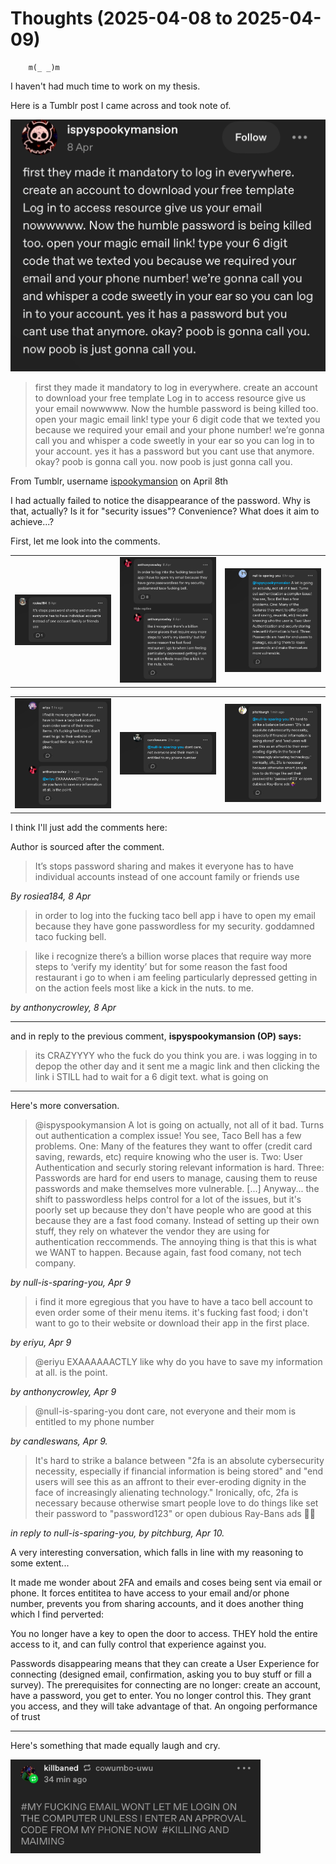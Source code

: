 # Thoughts (2025-04-08 to 2025-04-09)
		m(_ _)m

I haven't had much time to work on my thesis.

Here is a Tumblr post I came across and took note of.


![img](images/2025-04-10/tumblrpost.png)

> first they made it mandatory to log in everywhere. create an account to download your free template Log in to access resource give us your email nowwwww. Now the humble password is being killed too. open your magic email link! type your 6 digit code that we texted you because we required your email and your phone number! we’re gonna call you and whisper a code sweetly in your ear so you can log in to your account. yes it has a password but you cant use that anymore. okay? poob is gonna call you. now poob is just gonna call you. 

From Tumblr, username [ispookymansion](https://www.tumblr.com/galaxia-prince/780388351617400832) on April 8th

I had actually failed to notice the disappearance of the password. Why is that, actually? Is it for "security issues"? Convenience? What does it aim to achieve...?

First, let me look into the comments.

<div align="center">
<table>
<tr>

<td><img src="images/2025-04-10/tumblrpost1.png" alt="tumblr comments. ALT below" width="400"></td>
<td><img src="images/2025-04-10/tumblrpost2.png" alt="tumblr comments. ALT below" width="400"></td>
<td><img src="images/2025-04-10/tumblrpost3.png" alt="tumblr comments. ALT below" width="400"></td><width="400"></td>
</tr>
</table>
</div>
<div align="center">
<table>
<tr>
<td><img src="images/2025-04-10/tumblrpost4.png" alt="tumblr comments. ALT below" width="400"></td><width="400"></td>
<td><img src="images/2025-04-10/tumblrpost5.png" alt="tumblr comments. ALT below" width="400"></td><width="400"></td>
<td><img src="images/2025-04-10/tumblrpost6.png" alt="tumblr comments. ALT below" width="400"></td><width="400"></td>
</tr>
</table>
</div>

I think I'll just add the comments here:

Author is sourced after the comment.

> It’s stops password sharing and makes it everyone has to have individual accounts instead of one account family or friends use

*By rosiea184, 8 Apr*

> in order to log into the fucking taco bell app i have to open my email because they have gone passwordless for my security. goddamned taco fucking bell.

>like i recognize there’s a billion worse places that require way more steps to ‘verify my identity’ but for some reason the fast food restaurant i go to when i am feeling particularly depressed getting in on the action feels most like a kick in the nuts. to me.

*by anthonycrowley, 8 Apr*

_____

and in reply to the previous comment, **ispyspookymansion (OP) says:**

> its CRAZYYYY who the fuck do you think you are. i was logging in to depop the other day and it sent me a magic link and then clicking the link i STILL had to wait for a 6 digit text. what is going on

___


Here's more conversation.


> @ispyspookymansion A lot is going on actually, not all of it bad. Turns out authentication a complex issue! You see, Taco Bell has a few problems. One: Many of the features they want to offer (credit card saving, rewards, etc) require knowing who the user is. Two: User Authentication and securly storing relevant information is hard. Three: Passwords are hard for end users to manage, causing them to reuse passwords and make themselves more vulnerable.
> [...] Anyway... the shift to passwordless helps control for a lot of the issues, but it's poorly set up because they don't have people who are good at this because they are a fast food comany. Instead of setting up their own stuff, they rely on whatever the vendor they are using for authentication reccommends. The annoying thing is that this is what we WANT to happen. Because again, fast food comany, not tech company.

*by null-is-sparing-you, Apr 9*

> i find it more egregious that you have to have a taco bell account to even order some of their menu items. it's fucking fast food; i don't want to go to their website or download their app in the first place.

*by eriyu, Apr 9*

> @eriyu EXAAAAAACTLY like why do you have to save my information at all. is the point.

*by anthonycrowley, Apr 9*

> @null-is-sparing-you dont care, not everyone and their mom is entitled to my phone number

*by candleswans, Apr 9.*

> It's hard to strike a balance between "2fa is an absolute cybersecurity necessity, especially if financial information is being stored" and "end users will see this as an affront to their ever-eroding dignity in the face of increasingly alienating technology." Ironically, ofc, 2fa is necessary because otherwise smart people love to do things like set their password to "password123" or open dubious Ray-Bans ads 🤷‍♀️

*in reply to null-is-sparing-you, by pitchburg, Apr 10.*



A very interesting conversation, which falls in line with my reasoning to some extent...


It made me wonder about 2FA and emails and coses being sent via email or phone.
It forces entititea to have access to your email and/or phone number, prevents you from sharing accounts, and it does another thing which I find perverted:

You no longer have a key to open the door to access. THEY hold the entire access to it, and can fully control that experience against you.

Passwords disappearing means that they can create a User Experience for connecting (designed email, confirmation, asking you to buy stuff or fill a survey). The prerequisites for connecting are no longer: create an account, have a password, you get to enter. You no longer control this. They grant you access, and they will take advantage of that. An ongoing performance of trust 

_______

Here's something that made equally laugh and cry.

<td><img src="images/2025-04-10/tumblrpost7.png" alt="tumblr comments. ALT below" width="400"></td><width="400"></td>
